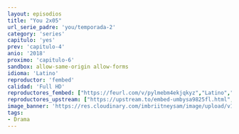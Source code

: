 ```yaml
---
layout: episodios
title: "You 2x05"
url_serie_padre: 'you/temporada-2'
category: 'series'
capitulo: 'yes'
prev: 'capitulo-4'
anio: '2018'
proximo: 'capitulo-6'
sandbox: allow-same-origin allow-forms
idioma: 'Latino'
reproductor: 'fembed'
calidad: 'Full HD'
reproductores_fembed: ["https://feurl.com/v/pylmebm4ekjqkyz","Latino","https://myurlshort.live/v/yze03te7gy43req","Latino","https://feurl.com/v/78081ag5nqd0e1n","Latino","https://mstream.website/7mbo8nl130kh","Latino","https://mstream.website/g8vnkhi7y5rf","Latino"]
reproductores_upstream: ["https://upstream.to/embed-umbysa9825fl.html","Latino"]
image_banner: 'https://res.cloudinary.com/imbriitneysam/image/upload/v1546465939/you-banner-min.jpg'
tags:
- Drama
---
```












